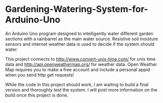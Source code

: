 # Gardening-Watering-System-for-Arduino-Uno
An Arduino Uno program designed to intelligently water different garden sections with a rainbarrel as the main water source. Resistive soil moisture sensors and internet weather data is used to decide if the system should water.

This project connects to http://www.convert-unix-time.com/ for unix time data and http://api.openweathermap.org/ for weather data. Open Weather Map requires you to make a free account and include a personal appid when you send http get requests!

While the code in this project should work, I am waiting to build a final version and thoroughly test the system. I will post more information on the build once this project is done.

